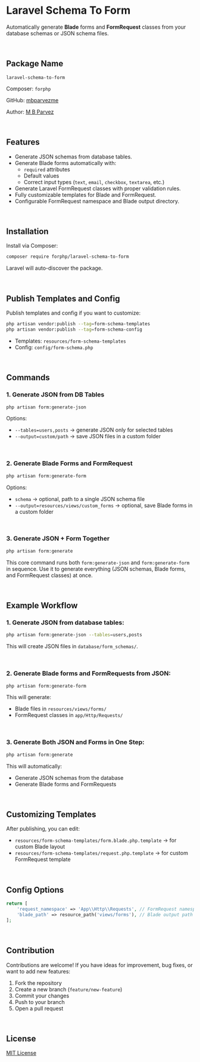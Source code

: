 # Laravel Schema To Form

Automatically generate **Blade** forms and **FormRequest** classes from your database schemas or JSON schema files.

<br>

## Package Name

`laravel-schema-to-form`

Composer: `forphp`

GitHub: [mbparvezme](https://github.com/mbparvezme)

Author: [M B Parvez](https://mbparvez.me)

<br>

## Features

- Generate JSON schemas from database tables.
- Generate Blade forms automatically with:
  - `required` attributes
  - Default values
  - Correct input types (`text`, `email`, `checkbox`, `textarea`, etc.)
- Generate Laravel FormRequest classes with proper validation rules.
- Fully customizable templates for Blade and FormRequest.
- Configurable FormRequest namespace and Blade output directory.

<br>

## Installation
Install via Composer:
```sh
composer require forphp/laravel-schema-to-form
```
Laravel will auto-discover the package.

<br>

## Publish Templates and Config
Publish templates and config if you want to customize:
```sh
php artisan vendor:publish --tag=form-schema-templates
php artisan vendor:publish --tag=form-schema-config
```
- Templates: `resources/form-schema-templates`
- Config: `config/form-schema.php`

<br>

## Commands

### 1. Generate JSON from DB Tables
```sh
php artisan form:generate-json
```

Options:
- `--tables=users,posts` → generate JSON only for selected tables
- `--output=custom/path` → save JSON files in a custom folder

<br>

### 2. Generate Blade Forms and FormRequest
```sh
php artisan form:generate-form
```

Options:
- `schema` → optional, path to a single JSON schema file
- `--output=resources/views/custom_forms` → optional, save Blade forms in a custom folder

<br>

### 3. Generate JSON + Form Together
```sh
php artisan form:generate
```

This core command runs both `form:generate-json` and `form:generate-form` in sequence.
Use it to generate everything (JSON schemas, Blade forms, and FormRequest classes) at once.

<br>

## Example Workflow

### 1. Generate JSON from database tables:
```sh
php artisan form:generate-json --tables=users,posts
```

This will create JSON files in `database/form_schemas/`.

<br>

### 2. Generate Blade forms and FormRequests from JSON:
```sh
php artisan form:generate-form
```

This will generate:
- Blade files in `resources/views/forms/`
- FormRequest classes in `app/Http/Requests/`

<br>

### 3. Generate Both JSON and Forms in One Step:
```sh
php artisan form:generate
```

This will automatically:
- Generate JSON schemas from the database
- Generate Blade forms and FormRequests

<br>

## Customizing Templates

After publishing, you can edit:

- `resources/form-schema-templates/form.blade.php.template` → for custom Blade layout
- `resources/form-schema-templates/request.php.template` → for custom FormRequest template

<br>

## Config Options
```php
return [
    'request_namespace' => 'App\\Http\\Requests', // FormRequest namespace
    'blade_path' => resource_path('views/forms'), // Blade output path
];
```
<br>

## Contribution
Contributions are welcome! If you have ideas for improvement, bug fixes, or want to add new features:

1. Fork the repository
2. Create a new branch (`feature/new-feature`)
3. Commit your changes
4. Push to your branch
5. Open a pull request

<br>

## License
[MIT License](?tab=MIT-1-ov-file)
